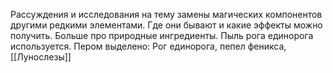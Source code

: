 Рассуждения и исследования на тему замены магических компонентов другими редкими элементами. Где они бывают и какие эффекты можно получить. Больше про природные ингредиенты. Пыль рога единорога используется. 
Пером выделено: Рог единорога, пепел феникса, [[Лунослезы]]